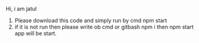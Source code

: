 Hi, i am jatul 
1) Please download this code and simply run by cmd npm start
2) if it is not run then please write ob cmd or gitbash npm i then npm start app will be start.

